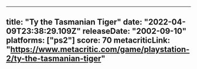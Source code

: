 
---
title: "Ty the Tasmanian Tiger"
date: "2022-04-09T23:38:29.109Z"
releaseDate: "2002-09-10"
platforms: ["ps2"]
score: 70
metacriticLink: "https://www.metacritic.com/game/playstation-2/ty-the-tasmanian-tiger"
---
